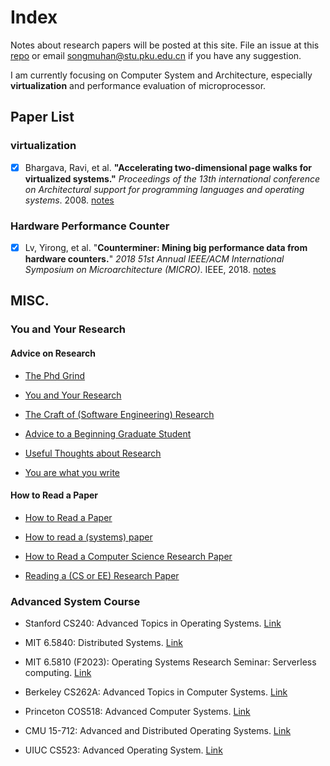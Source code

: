 # Index

Notes about research papers will be posted at this site.  File an issue at this [repo](https://github.com/songmuhan/songmuhan.github.io) or email songmuhan@stu.pku.edu.cn if you have any suggestion. 

I am currently focusing on Computer System and Architecture, especially **virtualization** and performance evaluation of microprocessor.





## Paper List

### virtualization

- [x] Bhargava, Ravi, et al. **"Accelerating two-dimensional page walks for virtualized systems."** *Proceedings of the 13th international conference on Architectural support for programming languages and operating systems*. 2008. [notes](virtualization/Bhargava08.md)




### Hardware Performance Counter

- [x] Lv, Yirong, et al. "**Counterminer: Mining big performance data from hardware counters.**" *2018 51st Annual IEEE/ACM International Symposium on Microarchitecture (MICRO)*. IEEE, 2018. [notes](performance-counter/Lv18.md)





## MISC.

### You and Your Research

#### Advice on Research

- [The Phd Grind](https://github.com/SuperBruceJia/paper-reading/blob/master/paper-submiting/The%20PhD%20Grind.pdf)

- [You and Your Research](https://www.youtube.com/watch?v=a1zDuOPkMSw)

- [The Craft of (Software Engineering) Research](https://jyywiki.cn/ISER/2023/1-intro/index.html)

- [Advice to a Beginning Graduate Student](http://www.cs.cmu.edu/~mblum/research/pdf/grad.html)

- [Useful Thoughts about Research](https://www.eecs.harvard.edu/htk/phdadvice/)

- [You are what you write](https://www.linkedin.com/pulse/you-what-write-harry-shum/)

#### How to Read a Paper
- [How to Read a Paper](https://web.stanford.edu/class/ee384m/Handouts/HowtoReadPaper.pdf)

- [How to read a (systems) paper](https://sosp19.rcs.uwaterloo.ca/diversity/slides/rebecca.pdf)

- [How to Read a Computer Science Research Paper](https://www.cs.cmu.edu/~15712/papers//howtoreadacspaper.pdf)

- [Reading a (CS or EE) Research Paper](https://www.cs.cmu.edu/~15712/papers//reading-levis.pdf)

### Advanced System Course

- Stanford CS240: Advanced Topics in Operating Systems. [Link](https://www.scs.stanford.edu/23sp-cs240/)
- MIT 6.5840: Distributed Systems. [Link](https://pdos.csail.mit.edu/6.824/schedule.html)

- MIT 6.5810 (F2023): Operating Systems Research Seminar: Serverless computing. [Link](https://kaashoek.github.io/65810-2023/)

- Berkeley CS262A: Advanced Topics in Computer Systems. [Link](https://people.eecs.berkeley.edu/~kubitron/courses/cs262a-F23/index_lectures.html)

- Princeton COS518: Advanced Computer Systems. [Link](https://www.cs.princeton.edu/courses/archive/spring19/cos518/syllabus.html)

- CMU 15-712: Advanced and Distributed Operating Systems. [Link](https://www.cs.cmu.edu/~15712/syllabus.html)

- UIUC CS523: Advanced Operating System. [Link](https://cs523-uiuc.github.io/spring23/index.html)
